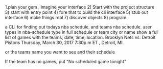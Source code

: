 1.plan your gem , imagine your interface 
2) Start with the project structure
3) start with entry point
4) fore that to build the cli interface
5) stub out interface
6) make things real 
7) discover objects
8) program

a CLI for finding out todays nba schedule, and teams nba schedule.
user types in nba-schedule
type in full schedule or team city or name 
show a full list of games with the teams, date, time, location.
Brooklyn Nets vs. Detroit Pistons Thursday, March 30, 2017 7:30p.m ET , Detroit, MI 

or the teams name you want to see and their schedule 

If the team has no games, put "No scheduled game tonight"

